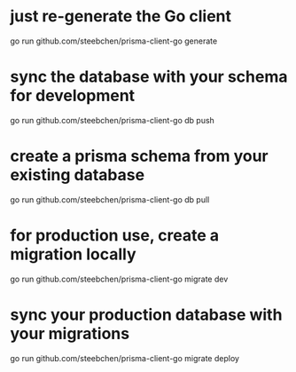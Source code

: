 # just re-generate the Go client
go run github.com/steebchen/prisma-client-go generate
 
# sync the database with your schema for development
go run github.com/steebchen/prisma-client-go db push
 
# create a prisma schema from your existing database
go run github.com/steebchen/prisma-client-go db pull
 
# for production use, create a migration locally
go run github.com/steebchen/prisma-client-go migrate dev
 
# sync your production database with your migrations
go run github.com/steebchen/prisma-client-go migrate deploy